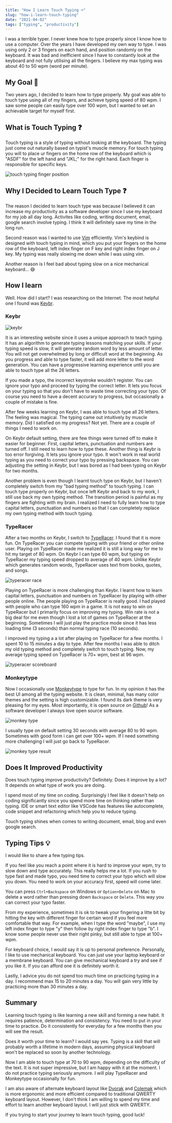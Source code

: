 ```yaml
---
title: "How I Learn Touch Typing ⌨️"
slug: "how-i-learn-touch-typing"
date: "2021-04-02"
tags: ["typing", "productivity"]
---
```


I was a terrible typer. I never knew how to type properly since I know how to use a computer. Over the years I have developed my own way to type. I was using only 2 or 3 fingers on each hand, and position randomly on the keyboard. It was bad and inefficient since I have to constantly look at the keyboard and not fully utilising all the fingers. I believe my max typing was about 40 to 50 wpm (word per minute).

## My Goal 🎯
Two years ago, I decided to learn how to type properly. My goal was able to touch type using all of my fingers, and achieve typing speed of 80 wpm. I saw some people can easily type over 100 wpm, but I wanted to set an achievable target for myself first.

## What is Touch Typing ❓
Touch typing is a style of typing without looking at the keyboard. The typing just come out naturally based on typist's muscle memory. For touch typing you will to place ur fingers on the home row of the keyboard which is "ASDF" for the left hand and "JKL;" for the right hand. Each finger is responsible for specific keys.

![touch typing finger position](./images/how-i-learn-touch-typing/touch-type-hand-position.png "Finger Position for Touch Typing")

## Why I Decided to Learn Touch Type ❓
The reason I decided to learn touch type was because I believed it can increase my productivity as a software developer since I use my keyboard for my job all day long. Activites like coding, writing document, email, google search involve typing. I think it will definitely save my time in the long run.

Second reason was I wanted to use [Vim](https://en.wikipedia.org/wiki/Vim_(text_editor)) efficiently. Vim's keybind is designed with touch typing in mind, which you put your fingers on the home row of the keyboard, left index finger on F key and right index finger on J key. My typing was really slowing me down while I was using vim.

Another reason is I feel bad about typing slow on a nice mechanical keyboard... 😅

## How I learn 
Well. How did I start? I was researching on the Internet. The most helpful one I found was [Keybr](https://www.keybr.com/). 

### Keybr

![keybr](./images/how-i-learn-touch-typing/keybr.png "Keybr")

It is an interesting website since it uses a unique approach to teach typing. It has an algorithm to generate typing lessons matching your skills. If your typing speed is slow, it will generate random word by less amount of letter. You will not get overwhelmed by long or difficult word at the beginning. As you progress and able to type faster, it will add more letter to the word generation. You can  have a progressive learning experience until you are able to touch type all the 26 letters. 

If you made a typo, the incorrect keystroke wouldn't register. You can ignore your typo and proceed by typing the correct letter. It lets you focus on your typing so that you don't have to waste time correcting your typo. Of course you need to have a decent accurary to progress, but occasionally a couple of mistake is fine.

After few weeks learning on Keybr, I was able to touch type all 26 letters. The feeling was magical. The typing came out intuitively by muscle memory. Did I satisfied on my progress? Not yet. There are a couple of things I need to work on.

On Keybr default setting, there are few things were turned off to make it easier for beginner. First, capital letters, punctuation and numbers are turned off. I still need to learn how to type these. Another thing is Keybr is too error forgiving. It lets you ignore your typo. It won't work in real world typing as you need to correct your typo by pressing backspace. You can adjusting the setting in Keybr, but I was bored as I had been typing on Keybr for two months.

Another problem is even though I learnt touch type on Keybr, but I haven't completely switch from my "bad typing method" to touch typing. I can touch type properly on Keybr, but once left Keybr and back to my work, I still use back my own typing method. The transition period is painful as my fingers are fighting with my brain. I realized I need to fully learn how to type capital letters, punctuation and numbers so that I can completely replace my own typing method with touch typing.

### TypeRacer
After a two months on Keybr, I switch to [TypeRacer](https://play.typeracer.com/). I found that it is more fun. On TypeRacer you can compete typing with your friend or other online user. Playing on TypeRacer made me realized it is still a long way for me to hit my target of 80 wpm. On Keybr I can type 60 wpm, but typing on TypeRacer my typing speed dropped to average of 40 wpm. Unlike Keybr which generates random words, TypeRacer uses text from books, quotes, and songs.

![typeracer race](./images/how-i-learn-touch-typing/typeracer-race.png "Typeracer Race")

Playing on TypeRacer is more challenging than Keybr. I learnt how to learn capital letters, punctuation and numbers on TypeRacer by playing with other people online. The people playing on TypeRacer is really good. I had played with people who can type 160 wpm in a game. It is not easy to win on TypeRacer but I primarily focus on improving my typing. Win rate is not a big deal for me even though I lost a lot of games on TypeRacer at the beginning. Sometimes I will just play the practice mode since it has less loading time (3 seconds) than normal typing race (10 seconds).

I improved my typing a a lot after playing on TypeRacer for a few months. I  spent 10 to 15 minutes a day to type. After few months I was able to ditch my old typing method and completely switch to touch typing. Now, my average typing speed on TypeRacer is 70+ wpm, best at 96 wpm.

![typeracer scoreboard](./images/how-i-learn-touch-typing/typeracer-scoreboard.png "My Typeracer Scorecard")

### Monkeytype
Now I occasionally use [Monkeytype](https://monkeytype.com/) to type for fun. In my opinion it has the best UI among all the typing website. It is clean, minimal, has many color themes and the setting is high customizable. I found its dark theme is very pleasing for my eyes. Most importantly, it is open source on [Github](https://github.com/Miodec/monkeytype)! As a software developer I always love open source software.

![monkey type](./images/how-i-learn-touch-typing/monkey-type.png "Monkeytype")

I usually type on default setting 30 seconds with average 80 to 90 wpm. Sometimes with good form i can get over 100+ wpm. If I need something more challenging I will just go back to TypeRacer.

![monkey type result](./images/how-i-learn-touch-typing/monkey-type-result.png "I got 100wpm on Monkeytype")

## Does It Improved Productivity
Does touch typing improve productivity? Definitely. Does it improve by a lot? It depends on what type of work you are doing.

I spend most of my time on coding. Surprisingly I feel like it doesn't help on coding significantly since you spend more time on thinking rather than typing. IDE or smart text editor like VSCode has features like autocomplete, code snippet and refactoring which help you to reduce typing.

Touch typing shines when comes to writing document, email, blog and even google search.

## Typing Tips 💡
I would like to share a few typing tips. 

If you feel like you reach a point where it is hard to improve your wpm, try to slow down and type accurately. This really helps me a lot. If you rush to type fast and made typo, you need time to correct your typo which will slow you down. You need to work on your accuracy first, speed will come later.

You can press `Ctrl+Backspace` on Windows or `Option+Delete` on Mac to delete a word rather than pressing down `Backspace` or `Delete`. This way you can correct your typo faster.

From my experience, sometimes it is ok to tweak your fingering a litte bit by hitting the key with different finger for certain word if you feel more comfortable that way. For example, when I type the word "maybe", I use my left index finger to type "y" then follow by right index finger to type "b". I know some people never use their right pinky, but still able to type at 100+ wpm.

For keyboard choice, I would say it is up to personal preference. Personally, I like to use mechanical keyboard. You can just use your laptop keyboard or a membrane keyboard. You can give mechanical keyboard a try and see if you like it. If you can afford one it is definitely worth it.

Lastly, I advice you do not spend too much time on practicing typing in a day. I recommend max 15 to 20 minutes a day. You will gain very little by practicing more than 30 minutes a day.

## Summary
Learning touch typing is like learning a new skill and forming a new habit. It requires patience, determination and consistency. You need to put in your time to practice. Do it consistently for everyday for a few months then you will see the result. 

Does it worth your time to learn? I would say yes. Typing is a skill that will probably worth a lifetime in modern days, assuming physical keyboard won't be replaced so soon by another technology.

Now I am able to touch type at 70 to 90 wpm, depending on the difficulty of the text. It is not super impressive, but I am happy with it at the moment. I do not practice typing seriously anymore. I will play TypeRacer and Monkeytype occasionally for fun.

I am also aware of alternate keyboard layout like [Dvorak](https://en.wikipedia.org/wiki/Dvorak_keyboard_layout) and [Colemak](https://en.wikipedia.org/wiki/Colemak) which is more ergonomic and more efficient compared to traditional QWERTY keyboard layout. However, I don't think I am willing to spend my time and effort to learn another keyboard layout. I will just stick with QWERTY.

If you trying to start your journey to learn touch typing, good luck!



